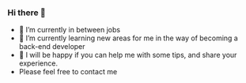 ### Hi there 👋


- 🔭 I’m currently in between jobs
- 🌱 I’m currently learning new areas for me in the way of becoming a back-end developer
- 👯 I will be happy if you can help me with some tips, and share your experience.
- Please feel free to contact me
